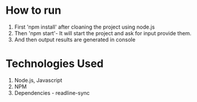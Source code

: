 # How to run

1. First 'npm install' after cloaning the project using node.js
2. Then 'npm start'- It will start the project and ask for input provide them.
3. And then output results are generated in console

# Technologies Used

1. Node.js, Javascript
2. NPM
3. Dependencies - readline-sync